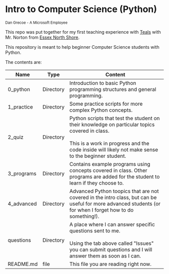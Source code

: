 # Intro to Computer Science (Python)
<sub>Dan Grecoe - A Microsoft Employee </sub>

This repo was put together for my first teaching experience with [Teals](https://www.microsoft.com/en-us/teals/about) with  Mr. Norton from [Essex North Shore](https://essexnorthshore.org/). 

This repository is meant to help beginner Computer Science students with Python.  

The contents are:

|Name|Type|Content|
|----------|-------------|-------------|
0_python|Directory|Introduction to basic Python programming structures and general programming.|
|1_practice|Directory|Some practice scripts for more complex Python concepts.|
|2_quiz|Directory|Python scripts that test the student on their knowledge on particular topics covered in class. <br><br>This is a work in progress and the code inside will likely not make sense to the beginner student.|
|3_programs|Directory|Contains example programs using concepts covered in class. Other programs are added for the student to learn if they choose to.|
|4_advanced|Directory|Advanced Python toopics that are not covered in the intro class, but can be useful for more advanced students (or for when I forget how to do something!).|
|questions|Directory|A place where I can answer specific questions sent to me. <br><br>Using the tab above called "Issues" you can submit questions and I will answer them as soon as I can.|
|README.md|file|This file you are reading right now.|

